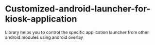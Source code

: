 # Customized-android-launcher-for-kiosk-application
Library helps you to control the specific application launcher from other android modules using android overlay
